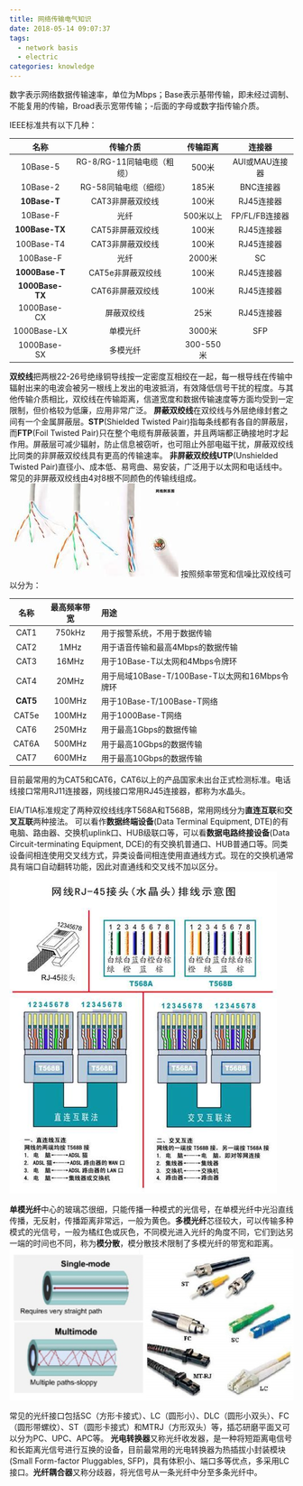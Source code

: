```yaml
---
title: 网络传输电气知识
date: 2018-05-14 09:07:37
tags:
  - network basis
  - electric
categories: knowledge
---
```


数字表示网络数据传输速率，单位为Mbps；Base表示基带传输，即未经过调制、不能复用的传输，Broad表示宽带传输；-后面的字母或数字指传输介质。
<!--more-->
IEEE标准共有以下几种：

| 名称 | 传输介质 | 传输距离 | 连接器 |
| :--: | :-----: | :------: | :---: |
| 10Base-5 | RG-8/RG-11同轴电缆（粗缆） | 500米 | AUI或MAU连接器 |
| 10Base-2 | RG-58同轴电缆（细缆） | 185米 | BNC连接器 |
|**10Base-T**| CAT3非屏蔽双绞线 | 100米 | RJ45连接器 |
| 10Base-F | 光纤 | 500米以上 | FP/FL/FB连接器 |
|**100Base-TX**|CAT5非屏蔽双绞线 | 100米 | RJ45连接器 |
| 100Base-T4 | CAT3非屏蔽双绞线 | 100米 | RJ45连接器|
| 100Base-F | 光纤 | 2000米 | SC |
|**1000Base-T**| CAT5e非屏蔽双绞线 | 100米 | RJ45连接器 |
|**1000Base-TX**| CAT6非屏蔽双绞线 | 100米 | RJ45连接器 |
| 1000Base-CX | 屏蔽双绞线 | 25米 | RJ45连接器 |
| 1000Base-LX | 单模光纤 | 3000米 | SFP |
| 1000Base-SX | 多模光纤 | 300-550米 | |

**双绞线**把两根22-26号绝缘铜导线按一定密度互相绞在一起，每一根导线在传输中辐射出来的电波会被另一根线上发出的电波抵消，有效降低信号干扰的程度。与其他传输介质相比，双绞线在传输距离，信道宽度和数据传输速度等方面均受到一定限制，但价格较为低廉，应用非常广泛。
**屏蔽双绞线**在双绞线与外层绝缘封套之间有一个金属屏蔽层。**STP**(Shielded Twisted Pair)指每条线都有各自的屏蔽层，而**FTP**(Foil Twisted Pair)只在整个电缆有屏蔽装置，并且两端都正确接地时才起作用。屏蔽层可减少辐射，防止信息被窃听，也可阻止外部电磁干扰，屏蔽双绞线比同类的非屏蔽双绞线具有更高的传输速率。
**非屏蔽双绞线UTP**(Unshielded Twisted Pair)直径小、成本低、易弯曲、易安装，广泛用于以太网和电话线中。常见的非屏蔽双绞线由4对8根不同颜色的传输线组成。
![twisted pair](know-networkelectric/twisted_pair.jpg)
按照频率带宽和信噪比双绞线可以分为：

| 名称 | 最高频率带宽 | 用途 | 
| :--: | :-----: | :------ | 
| CAT1 | 750kHz | 用于报警系统，不用于数据传输 |
| CAT2 | 1MHz | 用于语音传输和最高4Mbps的数据传输 |
| CAT3 | 16MHz | 用于10Base-T以太网和4Mbps令牌环 |
| CAT4 | 20MHz | 用于局域10Base-T/100Base-T以太网和16Mbps令牌环 |
| **CAT5** | 100MHz | 用于10Base-T/100Base-T网络 |
| CAT5e | 100MHz | 用于1000Base-T网络 |
| CAT6 | 250MHz | 用于最高1Gbps的数据传输 |
| CAT6A | 500MHz | 用于最高10Gbps的数据传输 |
| CAT7 | 600MHz | 用于最高10Gbps的数据传输 |

目前最常用的为CAT5和CAT6，CAT6以上的产品国家未出台正式检测标准。电话线接口常用RJ11连接器，网线接口常用RJ45连接器，都称为水晶头。

EIA/TIA标准规定了两种双绞线线序T568A和T568B，常用网线分为**直连互联**和**交叉互联**两种接法。
可以看作**数据终端设备**(Data Terminal Equipment, DTE)的有电脑、路由器、交换机uplink口、HUB级联口等，可以看**数据电路终接设备**(Data Circuit-terminating Equipment, DCE)的有交换机普通口、HUB普通口等。同类设备间相连使用交叉线方式，异类设备间相连使用直通线方式。现在的交换机通常具有端口自动翻转功能，因此对直通线和交叉线不加以区分。
![twisted pair](know-networkelectric/utp&stp.jpg)

**单模光纤**中心的玻璃芯很细，只能传播一种模式的光信号，在单模光纤中光沿直线传播，无反射，传播距离非常远，一般为黄色。**多模光纤**芯径较大，可以传输多种模式的光信号，一般为橘红色或灰色，不同模光进入光纤的角度不同，它们到达另一端的时间也不同，称为**模分散**，模分散技术限制了多模光纤的带宽和距离。
![twisted pair](know-networkelectric/optical_fiber.JPG)

常见的光纤接口包括SC（方形卡接式）、LC（圆形小）、DLC（圆形小双头）、FC（圆形带螺纹）、ST（圆形卡接式）和MTRJ（方形双头）等，插芯研磨平面又可以分为PC、UPC、APC等。
**光电转换器**又称光纤收发器，是一种将短距离电信号和长距离光信号进行互换的设备，目前最常用的光电转换器为热插拔小封装模块(Small Form-factor Pluggables, SFP)，具有体积小、端口多等优点，多采用LC接口。**光纤耦合器**又称分歧器，将光信号从一条光纤中分至多条光纤中。

